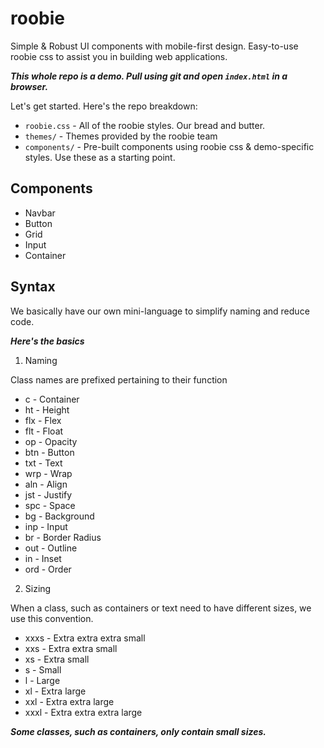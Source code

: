 # roobie

Simple & Robust UI components with mobile-first design.  Easy-to-use roobie css to assist you in building web applications.

***This whole repo is a demo.  Pull using git and open ```index.html``` in a browser.***

Let's get started.  Here's the repo breakdown:

- ```roobie.css``` - All of the roobie styles.  Our bread and butter.
- ```themes/``` - Themes provided by the roobie team
- ```components/``` - Pre-built components using roobie css & demo-specific styles.  Use these as a starting point.

## Components

- Navbar
- Button
- Grid
- Input
- Container

## Syntax

We basically have our own mini-language to simplify naming and reduce code.

***Here's the basics***

1. Naming

Class names are prefixed pertaining to their function

- c - Container
- ht - Height
- flx - Flex
- flt - Float
- op - Opacity
- btn - Button
- txt - Text
- wrp - Wrap
- aln - Align
- jst - Justify
- spc - Space
- bg - Background
- inp - Input
- br - Border Radius
- out - Outline
- in - Inset
- ord - Order

2. Sizing

When a class, such as containers or text need to have different sizes, we use this convention. 

- xxxs - Extra extra extra small
- xxs - Extra extra small
- xs - Extra small
- s - Small
- l - Large
- xl - Extra large
- xxl - Extra extra large
- xxxl - Extra extra extra large

***Some classes, such as containers, only contain small sizes.***